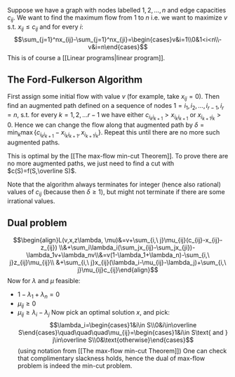 Suppose we have a graph with nodes labelled $1,2,\dots,n$ and edge capacities $c_{ij}$. We want to find the maximum flow from $1$ to $n$ i.e. we want to maximize $v$ s.t. $x_{ij}\leq c_{ij}$ and for every $i$:
$$\sum_{j=1}^nx_{ij}-\sum_{j=1}^nx_{ji}=\begin{cases}v&i=1\\0&1<i<n\\-v&i=n\end{cases}$$
This is of course a [[Linear programs|linear program]].

## The Ford-Fulkerson Algorithm
First assign some initial flow with value $v$ (for example, take $x_{ij}=0$).
Then find an augmented path defined on a sequence of nodes $1=i_1,i_2,\dots,i_{r-1},i_r=n$, s.t. for every $k=1,2,\dots r-1$ we have either $c_{i_ki_{k+1}}>x_{i_ki_{k+1}}$ or $x_{i_{k+1}i_k}>0$. Hence we can change the flow along that augmented path by $\delta=\min_k\max\{c_{i_ki_{k+1}}-x_{i_ki_{k+1}}, x_{i_{k+1}i_k}\}$. Repeat this until there are no more such augmented paths.

This is optimal by the [[The max-flow min-cut Theorem]]. To prove there are no more augmented paths, we just need to find a cut with $c(S)=f(S,\overline S)$. 

Note that the algorithm always terminates for integer (hence also rational) values of $c_{ij}$ (because then $\delta\geq 1$), but might not terminate if there are some irrational values.

## Dual problem
$$\begin{align}L(v,x,z\lambda, \mu)&=v+\sum_{i,\ j}\mu_{ij}(c_{ij}-x_{ij}-z_{ij}) \\&+\sum_i\lambda_i(\sum_jx_{ij}-\sum_jx_{ji})-\lambda_1v+\lambda_nv\\&=v(1-\lambda_1+\lambda_n)-\sum_{i,\ j}z_{ij}\mu_{ij}\\
&+\sum_{i,\ j}x_{ij}(\lambda_i-\mu_{ij}-\lambda_j)+\sum_{i,\ j}\mu_{ij}c_{ij}\end{align}$$
Now for $\lambda$ and $\mu$ feasible:
- $1-\lambda_1+\lambda_n=0$
- $\mu_{ij}\geq 0$
- $\mu_{ij}\geq \lambda_i-\lambda_j$
Now pick an optimal solution $x$, and pick:
$$\lambda_i=\begin{cases}1&i\in S\\0&i\in\overline S\end{cases}\quad\quad\quad\mu_{ij}=\begin{cases}1&i\in S\text{ and } j\in\overline S\\0&\text{otherwise}\end{cases}$$
(using notation from [[The max-flow min-cut Theorem]])
One can check that complimentary slackness holds, hence the dual of max-flow problem is indeed the min-cut problem.